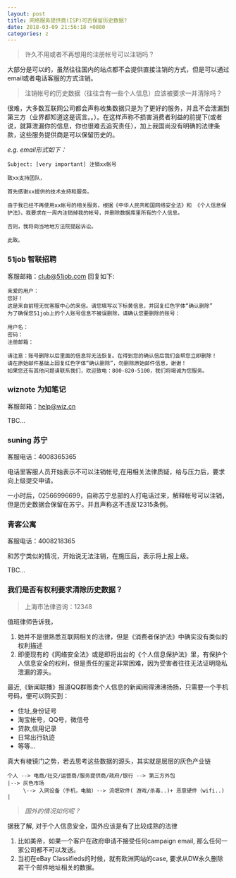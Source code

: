 ```yaml
---
layout: post
title: 网络服务提供商(ISP)可否保留历史数据?
date: 2018-03-09 21:56:18 +0800
categories: z
---
```


> 许久不用或者不再想用的注册帐号可以注销吗？

大部分是可以的，虽然往往国内的站点都不会提供直接注销的方式，但是可以通过email或者电话客服的方式注销。

> 注销帐号的历史数据（往往含有一些个人信息）应该被要求一并清除吗？

很难，大多数互联网公司都会声称收集数据只是为了更好的服务，并且不会泄漏到第三方（业界都知道这是谎言。。）。在这样声称不损害消费者利益的前提下(或者说，就算泄漏你的信息，你也很难去追究责任），加上我国尚没有明确的法律条款，这些服务提供商是可以保留历史的。

*e.g. email形式如下：*

```
Subject: [very important] 注销xx帐号 
 
致xx支持团队，
  
首先感谢xx提供的技术支持和服务。
   
由于我已经不再使用xx帐号的相关服务，根据《中华人民共和国网络安全法》和 《个人信息保护法》，我要求在一周内注销掉我的帐号，并删除数据库里所有的个人信息。
    
否则，我将向当地地方法院提起诉讼。
     
此致。
```

### 51job 智联招聘
客服邮箱：club@51job.com
回复如下:
```
亲爱的用户：
您好！
这是来自前程无忧客服中心的来信。请您填写以下标黄信息，并回复红色字体“确认删除”
为了确保您51job上的个人账号信息不被误删除，请确认您要删除的账号：
 
用户名：
密码：
注册邮箱：
   
请注意：账号删除以后里面的信息将无法恢复。在得到您的确认信后我们会帮您立即删除！
请在原始邮件基础上回复红色字体“确认删除”，勿删除原始邮件信息，谢谢！
如果您还有其他问题请联系我们，欢迎致电：800-820-5100，我们将竭诚为您服务。
```

### wiznote 为知笔记
客服邮箱：help@wiz.cn

TBC...

### suning 苏宁
客服电话：4008365365

电话里客服人员开始表示不可以注销帐号,在用相关法律质疑，给与压力后，要求向上级提交申请。

一小时后，02566996699，自称苏宁总部的人打电话过来，解释帐号可以注销，但是历史数据会保留在苏宁。并且声称这不违反12315条例。

### 青客公寓
客服电话：4008218365

和苏宁类似的情况，开始说无法注销，在施压后，表示将上报上级。

TBC...

### 我们是否有权利要求清除历史数据？

> 上海市法律咨询：12348

值班律师告诉我，

1. 她并不是很熟悉互联网相关的法律，但是《消费者保护法》中确实没有类似的权利描述
2. 即便现有的《网络安全法》或是即将出台的《个人信息保护法》里，有保护个人信息安全的权利，但是责任的鉴定非常困难，因为受害者往往无法证明隐私泄漏的源头。

最近,《新闻联播》报道QQ群贩卖个人信息的新闻闹得沸沸扬扬，只需要一个手机号码，便可以购买到：

- 住址,身份证号
- 淘宝帐号，QQ号，微信号
- 贷款,信用记录
- 日常出行轨迹
- 等等...

真大有棱镜门之势，若去思考这些数据的源头，其实就是层层的灰色产业链
```
个人 --> 电商/社交/运营商/服务提供商/政府/银行 --> 第三方外包                   |--> 灰色市场
     \--> 入网设备（手机，电脑）--> 流氓软件( 游戏/杀毒..)+ 恶意硬件（wifi..)	| 
```

> *国外的情况如何呢？*

据我了解, 对于个人信息安全，国外应该是有了比较成熟的法律

1. 比如美帝，如果一个客户在政府申请不接受任何campaign email, 那么任何一家公司都不可以发送。
2. 当初在eBay Classifieds的时候，就有欧洲网站的case, 要求从DW永久删除若干个邮件地址相关的数据。





